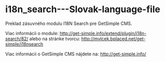 i18n_search---Slovak-language-file
==================================

Preklad zásuvného modulu I18N Search pre GetSimple CMS.

Viac informácii o module:
http://get-simple.info/extend/plugin/i18n-search/82/
alebo na stránke tvorcu:
http://mvlcek.bplaced.net/get-simple/i18nsearch

Viac informácii o GetSimple CMS nájdete na:
http://get-simple.info/
